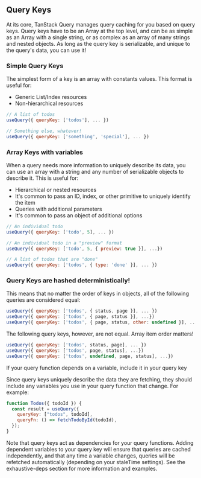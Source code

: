 ## Query Keys

At its core, TanStack Query manages query caching for you based on query keys. Query keys have to be an Array at the top level, and can be as simple as an Array with a single string, or as complex as an array of many strings and nested objects. As long as the query key is serializable, and unique to the query's data, you can use it!

### Simple Query Keys

The simplest form of a key is an array with constants values. This format is useful for:

- Generic List/Index resources
- Non-hierarchical resources

```js
// A list of todos
useQuery({ queryKey: ['todos'], ... })

// Something else, whatever!
useQuery({ queryKey: ['something', 'special'], ... })
```

### Array Keys with variables

When a query needs more information to uniquely describe its data, you can use an array with a string and any number of serializable objects to describe it. This is useful for:

- Hierarchical or nested resources
- It's common to pass an ID, index, or other primitive to uniquely identify the item
- Queries with additional parameters
- It's common to pass an object of additional options

```js
// An individual todo
useQuery({ queryKey: ['todo', 5], ... })

// An individual todo in a "preview" format
useQuery({ queryKey: ['todo', 5, { preview: true }], ...})

// A list of todos that are "done"
useQuery({ queryKey: ['todos', { type: 'done' }], ... })
```

### Query Keys are hashed deterministically!

This means that no matter the order of keys in objects, all of the following queries are considered equal:

```js
useQuery({ queryKey: ['todos', { status, page }], ... })
useQuery({ queryKey: ['todos', { page, status }], ...})
useQuery({ queryKey: ['todos', { page, status, other: undefined }], ... })
```

The following query keys, however, are not equal. Array item order matters!

```js
useQuery({ queryKey: ['todos', status, page], ... })
useQuery({ queryKey: ['todos', page, status], ...})
useQuery({ queryKey: ['todos', undefined, page, status], ...})
```

If your query function depends on a variable, include it in your query key

Since query keys uniquely describe the data they are fetching, they should include any variables you use in your query function that change. For example:

```js
function Todos({ todoId }) {
  const result = useQuery({
    queryKey: ["todos", todoId],
    queryFn: () => fetchTodoById(todoId),
  });
}
```

Note that query keys act as dependencies for your query functions. Adding dependent variables to your query key will ensure that queries are cached independently, and that any time a variable changes, queries will be refetched automatically (depending on your staleTime settings). See the exhaustive-deps section for more information and examples.
